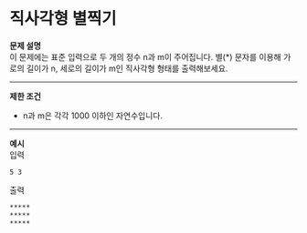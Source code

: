 # 직사각형 별찍기
**문제 설명**   
이 문제에는 표준 입력으로 두 개의 정수 n과 m이 주어집니다.
별(*) 문자를 이용해 가로의 길이가 n, 세로의 길이가 m인 직사각형 형태를 출력해보세요.

- - -

**제한 조건**   
* n과 m은 각각 1000 이하인 자연수입니다.

- - -

**예시**   
입력   
```
5 3
```   
출력   
```
*****
*****
*****
```
